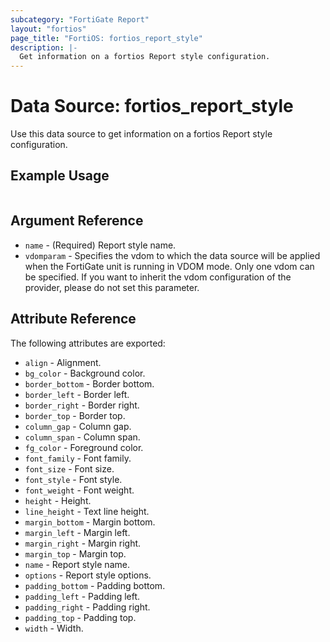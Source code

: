 ```yaml
---
subcategory: "FortiGate Report"
layout: "fortios"
page_title: "FortiOS: fortios_report_style"
description: |-
  Get information on a fortios Report style configuration.
---
```


# Data Source: fortios_report_style
Use this data source to get information on a fortios Report style configuration.


## Example Usage

```hcl

```

## Argument Reference

* `name` - (Required) Report style name.
* `vdomparam` - Specifies the vdom to which the data source will be applied when the FortiGate unit is running in VDOM mode. Only one vdom can be specified. If you want to inherit the vdom configuration of the provider, please do not set this parameter.

## Attribute Reference

The following attributes are exported:

* `align` - Alignment.
* `bg_color` - Background color.
* `border_bottom` - Border bottom.
* `border_left` - Border left.
* `border_right` - Border right.
* `border_top` - Border top.
* `column_gap` - Column gap.
* `column_span` - Column span.
* `fg_color` - Foreground color.
* `font_family` - Font family.
* `font_size` - Font size.
* `font_style` - Font style.
* `font_weight` - Font weight.
* `height` - Height.
* `line_height` - Text line height.
* `margin_bottom` - Margin bottom.
* `margin_left` - Margin left.
* `margin_right` - Margin right.
* `margin_top` - Margin top.
* `name` - Report style name.
* `options` - Report style options.
* `padding_bottom` - Padding bottom.
* `padding_left` - Padding left.
* `padding_right` - Padding right.
* `padding_top` - Padding top.
* `width` - Width.
